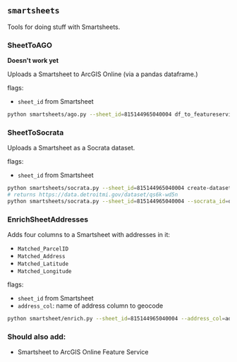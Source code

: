 ## `smartsheets`

Tools for doing stuff with Smartsheets.

### SheetToAGO

**Doesn't work yet**

Uploads a Smartsheet to ArcGIS Online (via a pandas dataframe.)

flags:
- `sheet_id` from Smartsheet

```bash
python smartsheets/ago.py --sheet_id=815144965040004 df_to_featureservice
```

### SheetToSocrata

Uploads a Smartsheet as a Socrata dataset.

flags:
- `sheet_id` from Smartsheet

```bash
python smartsheets/socrata.py --sheet_id=815144965040004 create-dataset
# returns https://data.detroitmi.gov/dataset/qs6k-wd5n
python smartsheets/socrata.py --sheet_id=815144965040004 --socrata_id=qs6k-wd5n load-data
```

### EnrichSheetAddresses

Adds four columns to a Smartsheet with addresses in it:
- `Matched_ParcelID`
- `Matched_Address`
- `Matched_Latitude`
- `Matched_Longitude`

flags:
- `sheet_id` from Smartsheet
- `address_col`: name of address column to geocode

```bash
python smartsheet/enrich.py --sheet_id=815144965040004 --address_col=address geocode_rows
```

### Should also add:
- Smartsheet to ArcGIS Online Feature Service
